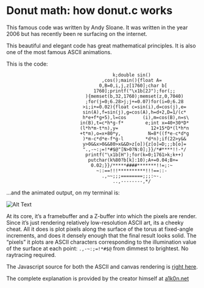
Donut math: how donut.c works
=============================

This famous code was written by Andy Sloane.
It was written in the year 2006 but has recently been re surfacing on the internet.

This beautiful and elegant code has great mathematical principles. It is also one of the most famous ASCII animations.

This is the code:

``` {style="font-size: 10pt;"}
                                       k;double sin()
                                   ,cos();main(){float A=
                                  0,B=0,i,j,z[1760];char b[
                                1760];printf("\x1b[2J");for(;;
                             ){memset(b,32,1760);memset(z,0,7040)
                             ;for(j=0;6.28>j;j+=0.07)for(i=0;6.28
                            >i;i+=0.02){float c=sin(i),d=cos(j),e=
                            sin(A),f=sin(j),g=cos(A),h=d+2,D=1/(c*
                            h*e+f*g+5),l=cos      (i),m=cos(B),n=s\
                           in(B),t=c*h*g-f*        e;int x=40+30*D*
                           (l*h*m-t*n),y=            12+15*D*(l*h*n
                           +t*m),o=x+80*y,          N=8*((f*e-c*d*g
                            )*m-c*d*e-f*g-l        *d*n);if(22>y&&
                            y>0&&x>0&&80>x&&D>z[o]){z[o]=D;;;b[o]=
                            ".,-~:;=!*#$@"[N>0?N:0];}}/*#****!!-*/
                             printf("\x1b[H");for(k=0;1761>k;k++)
                              putchar(k%80?b[k]:10);A+=0.04;B+=
                               0.02;}}/*****####*******!!=;:~
                                 ~::==!!!**********!!!==::-
                                   .,~~;;;========;;;:~-.
                                       ..,--------,*/
```

…and the animated output, on my terminal is:

![Alt Text](https://media.giphy.com/media/4ampCUXWkDITsLmRj9/giphy.gif)

At its core, it’s a framebuffer and a Z-buffer into which the pixels are render. Since it’s just rendering relatively low-resolution ASCII art, its a cheeky
 cheat. All it does is plot pixels along the surface of the
torus at fixed-angle increments, and does it densely enough that the
final result looks solid. The “pixels” it plots are ASCII characters
corresponding to the illumination value of the surface at each point:
`.,-~:;=!*#$@` from dimmest to
brightest. No raytracing required.



The Javascript source for both the ASCII and canvas rendering is [right
here](https://www.a1k0n.net/js/donut.js).

The complete explanation is provided by the creator himself at [a1k0n.net](https://www.a1k0n.net/2011/07/20/donut-math.html)
